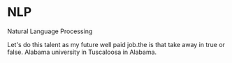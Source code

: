 # NLP
Natural Language Processing
  
Let's do this talent as my future well paid job.the
is that take away
in true or false. 
Alabama university in Tuscaloosa in Alabama. 
